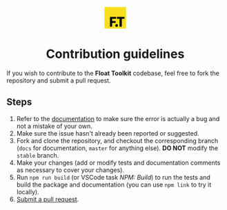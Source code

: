 <div align="center" style="margin-bottom: 0.5rem">
	<img src="https://raw.githubusercontent.com/float-toolkit/core/HEAD/media/ftlogo.svg" width="50" />
</div>

<h1 align="center">Contribution guidelines</h1>

If you wish to contribute to the **Float Toolkit** codebase, feel free to fork the repository and submit a pull request.

## Steps

1.  Refer to the [documentation](https://float-toolkit.web.app) to make sure the error is actually a bug and not a mistake of your
    own.
1.  Make sure the issue hasn't already been reported or suggested.
1.  Fork and clone the repository, and checkout the corresponding branch (`docs` for documentation, `master` for anything else). **DO
    NOT** modify the `stable` branch.
1.  Make your changes (add or modify tests and documentation comments as necessary to cover your changes).
1.  Run `npm run build` (or VSCode task _NPM: Build_) to run the tests and build the package and documentation (you can use
    `npm link` to try it locally).
1.  [Submit a pull request](https://github.com/float-toolkit/core/compare).
